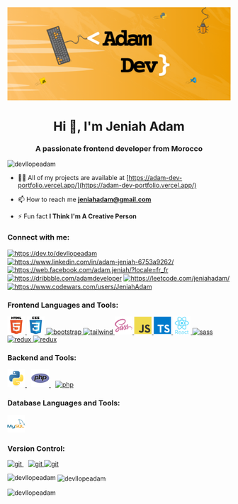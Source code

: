 <img src="Intro.png" />
<h1 align="center">Hi 👋, I'm Jeniah Adam</h1>
<h3 align="center">A passionate frontend developer from Morocco</h3>

<p align="left"> <img
    src="https://komarev.com/ghpvc/?username=devllopeadam&label=Profile%20views&color=0e75b6&style=flat"
    alt="devllopeadam" /> </p>

- 👨‍💻 All of my projects are available at
  [https://adam-dev-portfolio.vercel.app/](https://adam-dev-portfolio.vercel.app/)

- 📫 How to reach me **jeniahadam@gmail.com**

- ⚡ Fun fact **I Think I'm A Creative Person**

<h3 align="left">Connect with me:</h3>
<p align="left">
  <a href="https://dev.to/https://dev.to/devllopeadam"
    target="blank"><img align="center"
      src="https://raw.githubusercontent.com/rahuldkjain/github-profile-readme-generator/master/src/images/icons/Social/devto.svg"
      alt="https://dev.to/devllopeadam"
      height="30"
      width="40" /></a>
  <a href="https://linkedin.com/in/https://www.linkedin.com/in/adam-jeniah-6753a9262/"
    target="blank"><img align="center"
      src="https://raw.githubusercontent.com/rahuldkjain/github-profile-readme-generator/master/src/images/icons/Social/linked-in-alt.svg"
      alt="https://www.linkedin.com/in/adam-jeniah-6753a9262/"
      height="30"
      width="40" /></a>
  <a href="https://www.react-hook-form.com/"
    target="blank"><img align="center"
      src="https://raw.githubusercontent.com/rahuldkjain/github-profile-readme-generator/master/src/images/icons/Social/facebook.svg"
      alt="https://web.facebook.com/adam.jeniah/?locale=fr_fr"
      height="30"
      width="40" /></a>
  <a href="https://dribbble.com/https://dribbble.com/adamdeveloper"
    target="blank"><img align="center"
      src="https://raw.githubusercontent.com/rahuldkjain/github-profile-readme-generator/master/src/images/icons/Social/dribbble.svg"
      alt="https://dribbble.com/adamdeveloper"
      height="30"
      width="40" /></a>
  <a href="https://www.leetcode.com/https://leetcode.com/jeniahadam/"
    target="blank"><img align="center"
      src="https://raw.githubusercontent.com/rahuldkjain/github-profile-readme-generator/master/src/images/icons/Social/leet-code.svg"
      alt="https://leetcode.com/jeniahadam/"
      height="30"
      width="40" /></a>
  <a href="https://www.codewars.com/users/JeniahAdam"
    target="blank"><img align="center"
      src="https://www.codewars.com/packs/assets/logo.f607a0fb.svg"
      alt="https://www.codewars.com/users/JeniahAdam"
      height="30"
      width="40" /></a>

</p>

<h3 align="left">Frontend Languages and Tools:</h3>
<p align="left">
  <a href="https://www.w3.org/html/"
    target="_blank"
    rel="noreferrer"> <img
      src="https://raw.githubusercontent.com/devicons/devicon/master/icons/html5/html5-original-wordmark.svg"
      alt="html5"
      width="40"
      height="40" />
  </a>
  <a href="https://www.w3schools.com/css/"
    target="_blank"
    rel="noreferrer"> <img
      src="https://raw.githubusercontent.com/devicons/devicon/master/icons/css3/css3-original-wordmark.svg"
      alt="css3"
      width="40"
      height="40" />
  </a>
  <a href="https://getbootstrap.com"
    target="_blank"
    rel="noreferrer"> <img src="https://cdn.jsdelivr.net/gh/devicons/devicon/icons/bootstrap/bootstrap-original.svg"
      alt="bootstrap"
      width="40"
      height="40" />
  </a>
  <a href="https://tailwindcss.com/"
    target="_blank"
    rel="noreferrer"> <img src="https://www.vectorlogo.zone/logos/tailwindcss/tailwindcss-icon.svg"
      alt="tailwind"
      width="40"
      height="40" />
  </a>
  <a href="https://sass-lang.com"
    target="_blank"
    rel="noreferrer"> <img src="https://raw.githubusercontent.com/devicons/devicon/master/icons/sass/sass-original.svg"
      alt="sass"
      width="40"
      height="40" />
  </a>
  <a href="https://developer.mozilla.org/en-US/docs/Web/JavaScript"
    target="_blank"
    rel="noreferrer"> <img
      src="https://raw.githubusercontent.com/devicons/devicon/master/icons/javascript/javascript-original.svg"
      alt="javascript"
      width="40"
      height="40" />
  </a>
  <a href="https://www.typescriptlang.org/"
    target="_blank"
    rel="noreferrer"> <img
      src="https://raw.githubusercontent.com/devicons/devicon/master/icons/typescript/typescript-original.svg"
      alt="typescript"
      width="40"
      height="40" />
  </a>
  <a href="https://reactjs.org/"
    target="_blank"
    rel="noreferrer"> <img
      src="https://raw.githubusercontent.com/devicons/devicon/master/icons/react/react-original-wordmark.svg"
      alt="react"
      width="40"
      height="40" />
  </a>
  <a href="https://nextjs.org"
    target="_blank"
    rel="noreferrer"> <img src="https://cdn.jsdelivr.net/gh/devicons/devicon/icons/nextjs/nextjs-original.svg"
      alt="sass"
      width="40"
      height="40" />
  </a>
  <a href="https://redux-toolkit.js.org/"
    target="_blank"
    rel="noreferrer"> <img src="https://www.svgrepo.com/show/303557/redux-logo.svg"
      alt="redux"
      width="40"
      height="40" />
  </a>
  <a href="https://react-hook-form.com/"
    target="_blank"
    rel="noreferrer"> <img src="https://react-hook-form.com/images/logo/react-hook-form-logo-only.png"
      alt="redux"
      width="40"
      height="40" />
  </a>
</p>
<h3 align="left">Backend and Tools:</h3>
<p align="left">
  <a href="https://www.python.org"
    target="_blank"
    rel="noreferrer"> <img
      src="https://raw.githubusercontent.com/devicons/devicon/master/icons/python/python-original.svg"
      alt="python"
      width="40"
      height="40" />
  </a>
  <a style="margin-left: 10px;"
    href="https://www.php.net"
    target="_blank"
    rel="noreferrer"> <img src="https://raw.githubusercontent.com/devicons/devicon/master/icons/php/php-original.svg"
      alt="php"
      width="40"
      height="40" />
  </a>
  <a style="margin-left: 10px;"
    href="https://strapi.io/"
    target="_blank"
    rel="noreferrer"> <img
      src="https://images.spr.so/cdn-cgi/imagedelivery/j42No7y-dcokJuNgXeA0ig/32f3a89c-99c4-466f-8536-dd75f65fa320/Strapi-Monogram/w=128,quality=90,fit=scale-down"
      alt="php"
      width="40"
      height="40" />
  </a>

</p>

<h3 align="left">Database Languages and Tools:</h3>

<p align="left">
  <a href="https://www.mysql.com/"
    target="_blank"
    rel="noreferrer"> <img
      src="https://raw.githubusercontent.com/devicons/devicon/master/icons/mysql/mysql-original-wordmark.svg"
      alt="mysql"
      width="40"
      height="40" />
  </a>
</p>

<h3 align="left">Version Control: </h3>

<p align="left">
  <a style="margin-right: 10px;"
    href="https://git-scm.com/"
    target="_blank"
    rel="noreferrer"> <img src="https://www.vectorlogo.zone/logos/git-scm/git-scm-icon.svg"
      alt="git"
      width="40"
      height="40" />
  </a>
  <a href="https://github.com/"
    target="_blank"
    rel="noreferrer"> <img src="https://cdn.jsdelivr.net/gh/devicons/devicon/icons/github/github-original.svg"
      alt="git"
      width="40"
      height="40" />
  </a>
  <a href="https://gitlab.com/"
    target="_blank"
    rel="noreferrer"> <img src="https://images.ctfassets.net/xz1dnu24egyd/1IRkfXmxo8VP2RAE5jiS1Q/ea2086675d87911b0ce2d34c354b3711/gitlab-logo-500.png"
      alt="git"
      width="40"
      height="40" />
  </a>
</p>

<p><img align="left"
    src="https://github-readme-stats.vercel.app/api/top-langs?username=devllopeadam&show_icons=true&locale=en&layout=compact"
    alt="devllopeadam" /></p>

<p>&nbsp;<img align="center"
    src="https://github-readme-stats.vercel.app/api?username=devllopeadam&show_icons=true&locale=en"
    alt="devllopeadam" /></p>

<p><img align="center"
    src="https://github-readme-streak-stats.herokuapp.com/?user=devllopeadam&"
    alt="devllopeadam" /></p>
